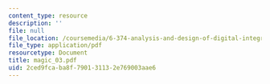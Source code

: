 ```yaml
---
content_type: resource
description: ''
file: null
file_location: /coursemedia/6-374-analysis-and-design-of-digital-integrated-circuits-fall-2003/2ced9fcaba8f790131132e769003aae6_magic_03.pdf
file_type: application/pdf
resourcetype: Document
title: magic_03.pdf
uid: 2ced9fca-ba8f-7901-3113-2e769003aae6
---
```

